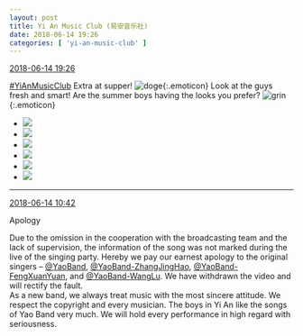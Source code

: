 ```yaml
---
layout: post
title: Yi An Music Club (易安音乐社)
date: 2018-06-14 19:26
categories: [ 'yi-an-music-club' ]
---
```


<div class="weibo-info">
  <a href="https://weibo.com/6094546964/GllZinKeJ">2018-06-14 19:26</a>
</div>

[#YiAnMusicClub](https://weibo.com/p/100808beae2e3e05b17b64f63ebedca39f19b2/super_index) Extra at supper! ![doge](https://img.t.sinajs.cn/t4/appstyle/expression/ext/normal/a1/2018new_doge02_org.png){:.emoticon} Look at the guys fresh and smart! Are the summer boys having the looks you prefer? ![grin](https://img.t.sinajs.cn/t4/appstyle/expression/ext/normal/4d/2018new_huaixiao_org.png){:.emoticon}

<!-- more -->

<ul class="weibo-pic-list-2">
  <li class="weibo-pic">
    <a href="//wx2.sinaimg.cn/mw690/006Es64Agy1fsaxjm4ncaj32bc1jke83.jpg"><img src="//wx2.sinaimg.cn/thumb150/006Es64Agy1fsaxjm4ncaj32bc1jke83.jpg"/></a>
  </li>
  <li class="weibo-pic">
    <a href="//wx2.sinaimg.cn/mw690/006Es64Agy1fsaxjot8g8j32bc1jl4f9.jpg"><img src="//wx2.sinaimg.cn/thumb150/006Es64Agy1fsaxjot8g8j32bc1jl4f9.jpg"/></a>
  </li>
  <li class="weibo-pic">
    <a href="//wx1.sinaimg.cn/mw690/006Es64Agy1fsaxjs6pkoj32bc1jl1kx.jpg"><img src="//wx1.sinaimg.cn/thumb150/006Es64Agy1fsaxjs6pkoj32bc1jl1kx.jpg"/></a>
  </li>
  <li class="weibo-pic">
    <a href="//wx1.sinaimg.cn/mw690/006Es64Agy1fsaxjdjtsyj32bc1jk4qs.jpg"><img src="//wx1.sinaimg.cn/thumb150/006Es64Agy1fsaxjdjtsyj32bc1jk4qs.jpg"/></a>
  </li>
  <li class="weibo-pic">
    <a href="//wx3.sinaimg.cn/mw690/006Es64Agy1fsaxjziq6cj32bc1jkx6q.jpg"><img src="//wx3.sinaimg.cn/thumb150/006Es64Agy1fsaxjziq6cj32bc1jkx6q.jpg"/></a>
  </li>
  <li class="weibo-pic">
    <a href="//wx1.sinaimg.cn/mw690/006Es64Agy1fsaxk43etqj32bc1jkb29.jpg"><img src="//wx1.sinaimg.cn/thumb150/006Es64Agy1fsaxk43etqj32bc1jkb29.jpg"/></a>
  </li>
</ul>

---

<div class="weibo-info">
  <a href="https://weibo.com/6094546964/GliyA0Hr0">2018-06-14 10:42</a>
</div>

Apology

Due to the omission in the cooperation with the broadcasting team and the lack of supervision, the information of the song was not marked during the live of the singing party. Hereby we pay our earnest apology to the original singers – [@YaoBand](https://weibo.com/yaobandnb), [@YaoBand-ZhangJingHao](https://weibo.com/how08077), [@YaoBand-FengXuanYuan](https://weibo.com/u/1098484904), and [@YaoBand-WangLu](https://weibo.com/etone). We have withdrawn the video and will rectify the fault.  
As a new band, we always treat music with the most sincere attitude. We respect the copyright and every musician. The boys in Yi An like the songs of Yao Band very much. We will hold every performance in high regard with seriousness.
